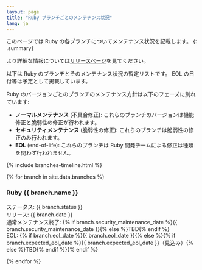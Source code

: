 ```yaml
---
layout: page
title: "Ruby ブランチごとのメンテナンス状況"
lang: ja
---
```


このページでは Ruby の各ブランチについてメンテナンス状況を記載します。
{: .summary}

より詳細な情報については[リリースページ](../releases/)を見てください。

以下は Ruby のブランチとそのメンテナンス状況の暫定リストです。
EOL の日付等は予定として掲載しています。

Ruby のバージョンごとのブランチのメンテナンス方針は以下のフェーズに別れています:

* **ノーマルメンテナンス** (不具合修正):
  これらのブランチのバージョンは機能修正と脆弱性の修正が行われます。
* **セキュリティメンテナンス** (脆弱性の修正):
  これらのブランチは脆弱性の修正のみ行われます。
* **EOL** (end-of-life):
  これらのブランチは Ruby 開発チームによる修正は種類を問わず行われません。

{% include branches-timeline.html %}

{% for branch in site.data.branches %}
### Ruby {{ branch.name }}

ステータス: {{ branch.status }}<br>
リリース: {{ branch.date }}<br>
通常メンテナンス終了: {% if branch.security_maintenance_date %}{{ branch.security_maintenance_date }}{% else %}TBD{% endif %}<br>
EOL: {% if branch.eol_date %}{{ branch.eol_date }}{% else %}{% if branch.expected_eol_date %}{{ branch.expected_eol_date }}（見込み）{% else %}TBD{% endif %}{% endif %}

{% endfor %}
